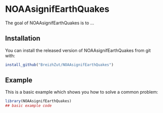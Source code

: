 
# NOAAsignifEarthQuakes

<!-- badges: start -->
<!-- badges: end -->

The goal of NOAAsignifEarthQuakes is to ...

## Installation

You can install the released version of NOAAsignifEarthQuakes from git with:

``` r
install_github("BreizhZut/NOAAsignifEarthQuakes")
```

## Example

This is a basic example which shows you how to solve a common problem:

``` r
library(NOAAsignifEarthQuakes)
## basic example code
```

